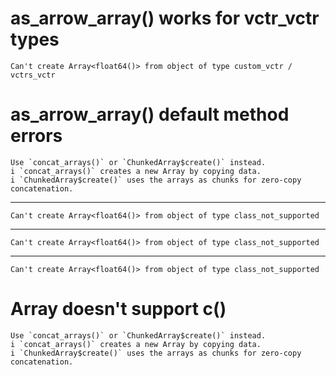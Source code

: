 # as_arrow_array() works for vctr_vctr types

    Can't create Array<float64()> from object of type custom_vctr / vctrs_vctr

# as_arrow_array() default method errors

    Use `concat_arrays()` or `ChunkedArray$create()` instead.
    i `concat_arrays()` creates a new Array by copying data.
    i `ChunkedArray$create()` uses the arrays as chunks for zero-copy concatenation.

---

    Can't create Array<float64()> from object of type class_not_supported

---

    Can't create Array<float64()> from object of type class_not_supported

---

    Can't create Array<float64()> from object of type class_not_supported

# Array doesn't support c()

    Use `concat_arrays()` or `ChunkedArray$create()` instead.
    i `concat_arrays()` creates a new Array by copying data.
    i `ChunkedArray$create()` uses the arrays as chunks for zero-copy concatenation.

